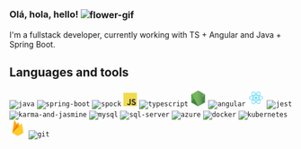 ### Olá, hola, hello! <img alt="flower-gif" height="60" align="center" src="https://media3.giphy.com/media/MEwj0WHECB01xLsgd6/source.gif">

<!---  <img alt="cat-gif" height="60" align="center" src="https://giffiles.alphacoders.com/424/4244.gif">  --->

I'm a fullstack developer, currently working with TS + Angular and Java + Spring Boot.
<!--- <img alt="html5" height="180" align="center" src="https://github.com/fbasoni/fbasoni/blob/master/laptop-welcome.gif?raw=true"> --->
## Languages and tools
<code><img alt="java" height="30" src="https://cdn-icons-png.flaticon.com/512/5968/5968282.png"></code>
<code><img alt="spring-boot" height="35" src="https://pluralsight2.imgix.net/paths/images/corespring-f9a00f4516.png"></code>
<code><img alt="spock" height="28" src="https://pbs.twimg.com/profile_images/1493708873336774656/bE8x0EZd_400x400.png"></code>
<code><img alt="javascript" height="24" src="https://raw.githubusercontent.com/github/explore/80688e429a7d4ef2fca1e82350fe8e3517d3494d/topics/javascript/javascript.png"></code>
<code><img alt="typescript" height="28" src="https://static-00.iconduck.com/assets.00/typescript-icon-icon-1024x1024-vh3pfez8.png"></code>
<code><img alt="nodejs" height="28" src="https://raw.githubusercontent.com/github/explore/80688e429a7d4ef2fca1e82350fe8e3517d3494d/topics/nodejs/nodejs.png"></code>
<code><img alt="angular" height="30" src="https://static-00.iconduck.com/assets.00/file-type-angular-icon-1907x2048-tobdkjt1.png"></code>
<code><img alt="react" height="30" src="https://raw.githubusercontent.com/github/explore/80688e429a7d4ef2fca1e82350fe8e3517d3494d/topics/react/react.png"></code>
<code><img alt="jest" height="28" src="https://seeklogo.com/images/J/jest-logo-F9901EBBF7-seeklogo.com.png"></code>
<code><img alt="karma-and-jasmine" height="28" src="https://bitrise-steplib-collection.s3.amazonaws.com/steps/karma-jasmine-runner/assets/icon.svg"></code>
<code><img alt="mysql" height="28" src="https://w7.pngwing.com/pngs/792/718/png-transparent-php-and-mysql-web-development-database-computer-icons-ruby-mammal-text-logo-thumbnail.png"></code>
<code><img alt="sql-server" height="28" src="https://uploads-ssl.webflow.com/62d5695206896eeec18fc636/63e6a9c0ac8f176d1d339210_sql-logo.png"></code>
<code><img alt="azure" height="28" src="https://arunpotti.files.wordpress.com/2021/12/microsoft_azure.svg_.png"></code>
<code><img alt="docker" height="28" src="https://cdn-icons-png.flaticon.com/512/919/919853.png"></code>
<code><img alt="kubernetes" height="28" src="https://upload.wikimedia.org/wikipedia/commons/thumb/3/39/Kubernetes_logo_without_workmark.svg/2109px-Kubernetes_logo_without_workmark.svg.png"></code>
<code><img alt="firebase" height="30" src="https://raw.githubusercontent.com/github/explore/80688e429a7d4ef2fca1e82350fe8e3517d3494d/topics/firebase/firebase.png"></code>
<code><img alt="git" height="30" src="https://git-scm.com/images/logos/downloads/Git-Icon-1788C.png"></code>


<!---  [![GitHub stats-dark](https://github-readme-stats.vercel.app/api?username=fbasoni&theme=onedark&hide=stars,issues&title_color=f0d6db&text_color=ffffff&bg_color=3f3f3f)](https://github.com/fbasoni/github-readme-stats) --->
